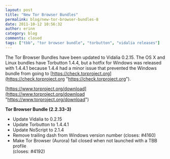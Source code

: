 ```yaml
---
layout: post
title: "New Tor Browser Bundles"
permalink: blog/new-tor-browser-bundles-8
date: 2011-10-12 10:56:32
author: erinn
category: blog
comments: closed
tags: ["tbb", "tor browser bundle", "torbutton", "vidalia releases"]
---
```


The Tor Browser Bundles have been updated to Vidalia 0.2.15. The OS X and Linux bundles have Torbutton 1.4.4, but a hotfix for Windows was released with 1.4.4.1 because 1.4.4 had a minor issue that prevented the Windows bundle from going to [https://check.torproject.org](https://check.torproject.org "https://check.torproject.org").

[https://www.torproject.org/download](https://www.torproject.org/download "https://www.torproject.org/download")

**Tor Browser Bundle (2.2.33-3)**

-   Update Vidalia to 0.2.15
-   Update Torbutton to 1.4.4.1
-   Update NoScript to 2.1.4
-   Remove trailing dash from Windows version number (closes: \#4160)
-   Make Tor Browser (Aurora) fail closed when not launched with a TBB profile  
     (closes: \#4192)

